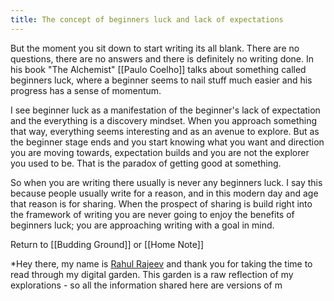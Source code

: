 ```yaml
---
title: The concept of beginners luck and lack of expectations
---
```


But the moment you sit down to start writing its all blank. There are no questions, there are no answers and there is definitely no writing done. In his book "The Alchemist" [[Paulo Coelho]] talks about something called beginners luck, where a beginner seems to nail stuff much easier and his progress has a sense of momentum.

I see beginner luck as a manifestation of the beginner's lack of expectation and the everything is a discovery mindset. When you approach something that way, everything seems interesting and as an avenue to explore. But as the beginner stage ends and you start knowing what you want and direction you are moving towards, expectation builds and you are not the explorer you used to be. That is the paradox of getting good at something.

So when you are writing there usually is never any beginners luck. I say this because people usually write for a reason, and in this modern day and age that reason is for sharing. When the prospect of sharing is build right into the framework of writing you are never going to enjoy the benefits of beginners luck; you are approaching writing with a goal in mind.

Return to [[Budding Ground]] or [[Home Note]]


*Hey there, my name is [Rahul Rajeev](https://rahulrajeev.net/?utm_src=garden) and thank you for taking the time to read through my digital garden. This garden is a raw reflection of my explorations - so all the information shared here are versions of m